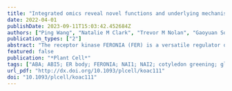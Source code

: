 ```yaml
---
title: "Integrated omics reveal novel functions and underlying mechanisms of the receptor kinase FERONIA in Arabidopsis thaliana"
date: 2022-04-01
publishDate: 2023-09-11T15:03:42.452684Z
authors: ["Ping Wang", "Natalie M Clark", "Trevor M Nolan", "Gaoyuan Song", "Parker M Bartz", "Ching-Yi Liao", "Christian Montes-Serey", "Ella Katz", "Joanna K Polko", "Joseph J Kieber", "Daniel J Kliebenstein", "Diane C Bassham", "Justin W Walley", "Yanhai Yin", "Guo Hongqing"]
publication_types: ["2"]
abstract: "The receptor kinase FERONIA (FER) is a versatile regulator of plant growth and development, biotic and abiotic stress responses, and reproduction. To gain new insights into the molecular interplay of these processes and to identify new FER functions, we carried out quantitative transcriptome, proteome, and phosphoproteome profiling of Arabidopsis (Arabidopsis thaliana) wild-type and fer-4 loss-of-function mutant plants. Gene ontology terms for phytohormone signaling, abiotic stress, and biotic stress were significantly enriched among differentially expressed transcripts, differentially abundant proteins, and/or misphosphorylated proteins, in agreement with the known roles for FER in these processes. Analysis of multiomics data and subsequent experimental evidence revealed previously unknown functions for FER in endoplasmic reticulum (ER) body formation and glucosinolate biosynthesis. FER functions through the transcription factor NAI1 to mediate ER body formation. FER also negatively regulates indole glucosinolate biosynthesis, partially through NAI1. Furthermore, we found that a group of abscisic acid (ABA)-induced transcription factors is hypophosphorylated in the fer-4 mutant and demonstrated that FER acts through the transcription factor ABA INSENSITIVE5 (ABI5) to negatively regulate the ABA response during cotyledon greening. Our integrated omics study therefore reveals novel functions for FER and provides new insights into the underlying mechanisms of FER function."
featured: false
publication: "*Plant Cell*"
tags: ["ABA; ABI5; ER body; FERONIA; NAI1; NAI2; cotyledon greening; glucosinolates; phosphoproteomics; proteomics"]
url_pdf: "http://dx.doi.org/10.1093/plcell/koac111"
doi: "10.1093/plcell/koac111"
---
```


